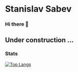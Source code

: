 # Stanislav Sabev
### Hi there 👋

## Under construction ...


<h3 align="left">Stats</h3>

[![Top Langs](https://github-readme-stats.vercel.app/api/top-langs/?username=stanislavsabev&langs_count=10&theme=algolia&layout=compact&exclude_repo=github-readme-stats,stanislavsabev.github.io)](https://github.com/anuraghazra/github-readme-stats)
<br>

<!--
**stanislavsabev/stanislavsabev** is a ✨ _special_ ✨ repository because its `README.md` (this file) appears on your GitHub profile.

Here are some ideas to get you started:

- 🔭 I’m currently working on ...
- 🌱 I’m currently learning ...
- 👯 I’m looking to collaborate on ...
- 🤔 I’m looking for help with ...
- 💬 Ask me about ...
- 📫 How to reach me: ...
- 😄 Pronouns: ...
- ⚡ Fun fact: ...
-->
